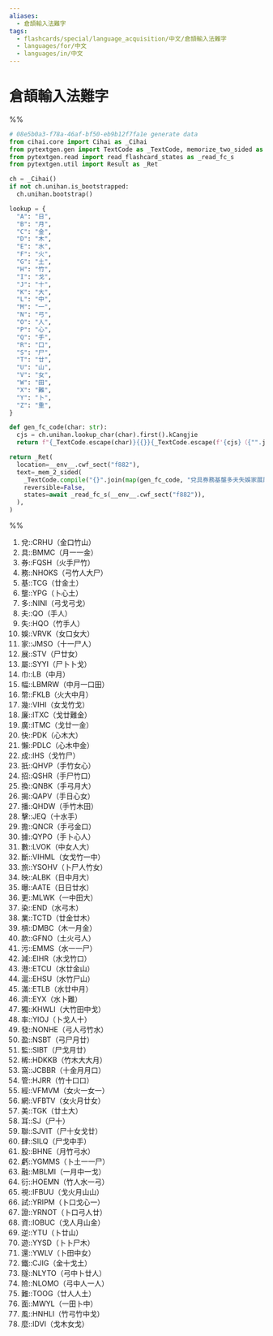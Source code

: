 ```yaml
---
aliases:
  - 倉頡輸入法難字
tags:
  - flashcards/special/language_acquisition/中文/倉頡輸入法難字
  - languages/for/中文
  - languages/in/中文
---
```


# 倉頡輸入法難字

%%
```Python
# 08e5b0a3-f78a-46af-bf50-eb9b12f7fa1e generate data
from cihai.core import Cihai as _Cihai
from pytextgen.gen import TextCode as _TextCode, memorize_two_sided as _mem_2_sided
from pytextgen.read import read_flashcard_states as _read_fc_s
from pytextgen.util import Result as _Ret

ch = _Cihai()
if not ch.unihan.is_bootstrapped:
  ch.unihan.bootstrap()

lookup = {
  "A": "日",
  "B": "月",
  "C": "金",
  "D": "木",
  "E": "水",
  "F": "火",
  "G": "土",
  "H": "竹",
  "I": "戈",
  "J": "十",
  "K": "大",
  "L": "中",
  "M": "一",
  "N": "弓",
  "O": "人",
  "P": "心",
  "Q": "手",
  "R": "口",
  "S": "尸",
  "T": "廿",
  "U": "山",
  "V": "女",
  "W": "田",
  "X": "難",
  "Y": "卜",
  "Z": "重",
}

def gen_fc_code(char: str):
  cjs = ch.unihan.lookup_char(char).first().kCangjie
  return f"{_TextCode.escape(char)}{{}}{_TextCode.escape(f'{cjs}（{"".join(lookup.get(cj, cj) for cj in cjs)}）')}"

return _Ret(
  location=__env__.cwf_sect("f882"),
  text=_mem_2_sided(
    _TextCode.compile("{}".join(map(gen_fc_code, "兌具券務基壟多夫失娛家展屬巾幅幣幾廉廣快懶成扺招換揭播擊擔據數斷旅映曝更染業槓款污減港滬滿濟獨率發盈監稀窩管經網美耳聯肆股虧融衍視試證資逆遊還鐵隧險難面風麼"))),
    reversible=False,
    states=await _read_fc_s(__env__.cwf_sect("f882")),
  ),
)
```
%%

<!--08e5b0a3-f78a-46af-bf50-eb9b12f7fa1e generate section="f882"--><!-- The following content is generated at 2024-01-04T13:18:28.338185+08:00. Any edits will be overridden! -->

1. 兌::CRHU（金口竹山）
2. 具::BMMC（月一一金）
3. 券::FQSH（火手尸竹）
4. 務::NHOKS（弓竹人大尸）
5. 基::TCG（廿金土）
6. 壟::YPG（卜心土）
7. 多::NINI（弓戈弓戈） <!--SR:!2024-01-16,13,293-->
8. 夫::QO（手人）
9. 失::HQO（竹手人）
10. 娛::VRVK（女口女大）
11. 家::JMSO（十一尸人）
12. 展::STV（尸廿女）
13. 屬::SYYI（尸卜卜戈）
14. 巾::LB（中月）
15. 幅::LBMRW（中月一口田）
16. 幣::FKLB（火大中月）
17. 幾::VIHI（女戈竹戈） <!--SR:!2024-01-10,8,254-->
18. 廉::ITXC（戈廿難金）
19. 廣::ITMC（戈廿一金）
20. 快::PDK（心木大） <!--SR:!2024-01-16,12,254-->
21. 懶::PDLC（心木中金） <!--SR:!2024-01-12,9,273-->
22. 成::IHS（戈竹尸） <!--SR:!2024-01-12,9,273-->
23. 扺::QHVP（手竹女心）
24. 招::QSHR（手尸竹口）
25. 換::QNBK（手弓月大）
26. 揭::QAPV（手日心女）
27. 播::QHDW（手竹木田）
28. 擊::JEQ（十水手）
29. 擔::QNCR（手弓金口）
30. 據::QYPO（手卜心人）
31. 數::LVOK（中女人大）
32. 斷::VIHML（女戈竹一中）
33. 旅::YSOHV（卜尸人竹女）
34. 映::ALBK（日中月大）
35. 曝::AATE（日日廿水）
36. 更::MLWK（一中田大） <!--SR:!2024-01-18,15,293-->
37. 染::END（水弓木）
38. 業::TCTD（廿金廿木） <!--SR:!2024-01-07,3,263-->
39. 槓::DMBC（木一月金）
40. 款::GFNO（土火弓人）
41. 污::EMMS（水一一尸）
42. 減::EIHR（水戈竹口）
43. 港::ETCU（水廿金山）
44. 滬::EHSU（水竹尸山）
45. 滿::ETLB（水廿中月） <!--SR:!2024-01-17,14,293-->
46. 濟::EYX（水卜難）
47. 獨::KHWLI（大竹田中戈）
48. 率::YIOJ（卜戈人十）
49. 發::NONHE（弓人弓竹水）
50. 盈::NSBT（弓尸月廿）
51. 監::SIBT（尸戈月廿）
52. 稀::HDKKB（竹木大大月）
53. 窩::JCBBR（十金月月口）
54. 管::HJRR（竹十口口）
55. 經::VFMVM（女火一女一） <!--SR:!2024-01-07,4,283-->
56. 網::VFBTV（女火月廿女）
57. 美::TGK（廿土大） <!--SR:!2024-01-13,10,273-->
58. 耳::SJ（尸十）
59. 聯::SJVIT（尸十女戈廿）
60. 肆::SILQ（尸戈中手）
61. 股::BHNE（月竹弓水）
62. 虧::YGMMS（卜土一一尸）
63. 融::MBLMI（一月中一戈）
64. 衍::HOEMN（竹人水一弓）
65. 視::IFBUU（戈火月山山）
66. 試::YRIPM（卜口戈心一）
67. 證::YRNOT（卜口弓人廿）
68. 資::IOBUC（戈人月山金）
69. 逆::YTU（卜廿山）
70. 遊::YYSD（卜卜尸木）
71. 還::YWLV（卜田中女）
72. 鐵::CJIG（金十戈土）
73. 隧::NLYTO（弓中卜廿人）
74. 險::NLOMO（弓中人一人）
75. 難::TOOG（廿人人土） <!--SR:!2024-01-07,14,290-->
76. 面::MWYL（一田卜中）
77. 風::HNHLI（竹弓竹中戈）
78. 麼::IDVI（戈木女戈） <!--SR:!2024-01-07,7,254-->

<!--/08e5b0a3-f78a-46af-bf50-eb9b12f7fa1e-->
